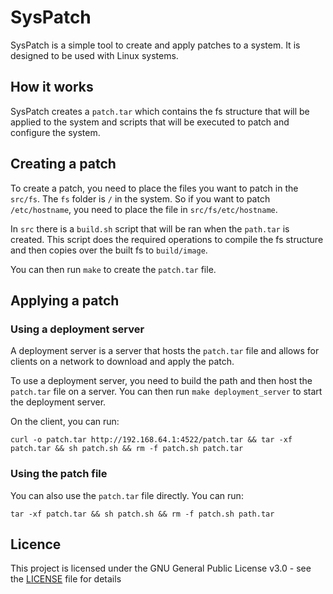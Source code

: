 # SysPatch

SysPatch is a simple tool to create and apply patches to a system. It is designed to be used with Linux systems.

## How it works

SysPatch creates a `patch.tar` which contains the fs structure that will be applied to the system and scripts that will be executed to patch and configure the system.

## Creating a patch

To create a patch, you need to place the files you want to patch in the `src/fs`. The `fs` folder is `/` in the system. So if you want to patch `/etc/hostname`, you need to place the file in `src/fs/etc/hostname`.

In `src` there is a `build.sh` script that will be ran when the `path.tar` is created. This script does the required operations to compile the fs structure and then copies over the built fs to `build/image`.

You can then run `make` to create the `patch.tar` file.

## Applying a patch

### Using a deployment server

A deployment server is a server that hosts the `patch.tar` file and allows for clients on a network to download and apply the patch.

To use a deployment server, you need to build the path and then host the `patch.tar` file on a server. You can then run `make deployment_server` to start the deployment server.

On the client, you can run:

```
curl -o patch.tar http://192.168.64.1:4522/patch.tar && tar -xf patch.tar && sh patch.sh && rm -f patch.sh patch.tar
```

### Using the patch file

You can also use the `patch.tar` file directly. You can run:

```
tar -xf patch.tar && sh patch.sh && rm -f patch.sh path.tar
```

## Licence

This project is licensed under the GNU General Public License v3.0 - see the [LICENSE](LICENSE) file for details
